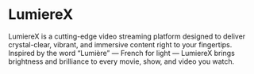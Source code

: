 # LumiereX
LumiereX is a cutting-edge video streaming platform designed to deliver crystal-clear, vibrant, and immersive content right to your fingertips. Inspired by the word “Lumière” — French for light — LumiereX brings brightness and brilliance to every movie, show, and video you watch.
